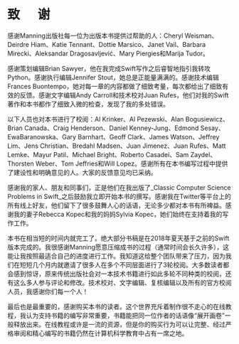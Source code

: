 # 致      谢

感谢Manning出版社每一位为出版本书提供过帮助的人：Cheryl Weisman、Deirdre Hiam、Katie Tennant、Dottie Marsico、Janet Vail、Barbara Mirecki、Aleksandar Dragosavljević、Mary Piergies和Marija Tudor。

感谢策划编辑Brian Sawyer，他在我完成Swift写作之后睿智地指引我转攻Python。感谢执行编辑Jennifer Stout，她总是正能量满满的。感谢技术编辑Frances Buontempo，她对每一章的内容都做了细致考量，每次都给出了细致有效的反馈。感谢文字编辑Andy Carroll和技术校对Juan Rufes，他们对我的Swift著作和本书都作了细致入微的检查，发现了我的多处错误。

以下人员也对本书进行了校阅：Al Krinker、Al Pezewski、Alan Bogusiewicz、Brian Canada、Craig Henderson、Daniel Kenney-Jung、Edmond Sesay、EwaBaranowska、Gary Barnhart、Geoff Clark、James Watson、Jeffrey Lim、Jens Christian、Bredahl Madsen、Juan Jimenez、Juan Rufes、Matt Lemke、Mayur Patil、Michael Bright、Roberto Casadei、Sam Zaydel、Thorsten Weber、Tom Jeffries和Will Lopez。感谢所有在本书编写过程中提供了建设性和明确意见的人。大家的反馈意见均已采纳。

感谢我的家人、朋友和同事们，正是他们在我出版了_Classic Computer Science Problems in Swift_之后鼓励我立即开始本书的撰写。感谢我在Twitter等平台上的所有线上好友，他们留下了很多鼓舞人心的话语，无论多少都对本书有所裨益。感谢我的妻子Rebecca Kopec和我的妈妈Sylvia Kopec，她们始终在支持着我的写作工作。

本书在相当短的时间内就完工了。绝大部分书稿是在2018年夏天基于之前的Swift版本完成的。我很感谢Manning愿意压缩成书的过程（通常时间会长久许多），这能让我按照最适合自己的进度进行工作。我知道这给整个团队带来了压力，因为我们在短短几个月内就邀请了很多人在多个不同层面进行了3轮校阅。大多数读者都会感到惊讶，原来传统出版社会对一本技术书籍进行如此多轮不同种类的校阅，还有这么多人参与评论和修改。技术校对、文字编辑、复核编辑以及所有的官方校阅人员，我感谢你们每一个人！

最后也是最重要的，感谢购买本书的读者。这个世界充斥着制作很不走心的在线教程，我认为支持书籍的编写非常重要，书籍能把同一位作者的话语像“展开画卷”一般释放出来。在线教程或许是一流的资源，但是你的购买行为可以让完整、经过严格审阅和精心编写的书籍仍然在计算机科学教育中占有一席之地。